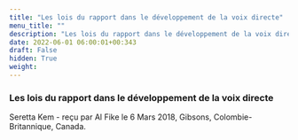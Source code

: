 ```yaml
---
title: "Les lois du rapport dans le développement de la voix directe"
menu_title: ""
description: "Les lois du rapport dans le développement de la voix directe"
date: 2022-06-01 06:00:01+00:343
draft: False
hidden: True
weight:
---
```

### Les lois du rapport dans le développement de la voix directe

Seretta Kem - reçu par Al Fike le 6 Mars 2018, Gibsons, Colombie-Britannique, Canada.



